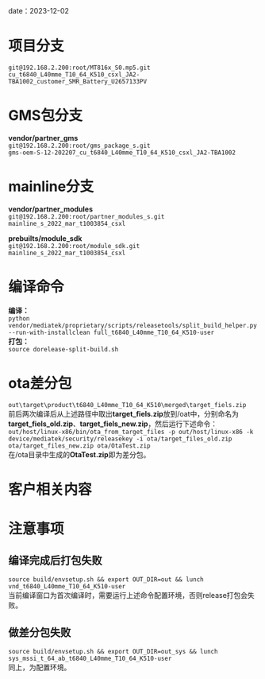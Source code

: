 date：2023-12-02
# 项目分支
`git@192.168.2.200:root/MT816x_S0.mp5.git `  
`cu_t6840_L40mme_T10_64_K510_csxl_JA2-TBA1002_customer_SMR_Battery_U2657133PV`
# GMS包分支
**vendor/partner_gms**  
`git@192.168.2.200:root/gms_package_s.git `   
`gms-oem-S-12-202207_cu_t6840_L40mme_T10_64_K510_csxl_JA2-TBA1002`
# mainline分支
**vendor/partner_modules**  
`git@192.168.2.200:root/partner_modules_s.git`  
`mainline_s_2022_mar_t1003854_csxl`  

**prebuilts/module_sdk**  
`git@192.168.2.200:root/module_sdk.git`  
`mainline_s_2022_mar_t1003854_csxl`
# 编译命令
**编译：**  
`python vendor/mediatek/proprietary/scripts/releasetools/split_build_helper.py --run-with-installclean full_t6840_L40mme_T10_64_K510-user`   
**打包：**  
`source dorelease-split-build.sh`
# ota差分包
`out\target\product\t6840_L40mme_T10_64_K510\merged\target_fiels.zip`  
前后两次编译后从上述路径中取出**target_fiels.zip**放到/oat中，分别命名为**target_fiels_old.zip**、**target_fiels_new.zip**，然后运行下述命令：  
`out/host/linux-x86/bin/ota_from_target_files -p out/host/linux-x86 -k device/mediatek/security/releasekey -i ota/target_files_old.zip ota/target_files_new.zip ota/OtaTest.zip`  
在/ota目录中生成的**OtaTest.zip**即为差分包。
# 客户相关内容

# 注意事项
## 编译完成后打包失败
`source build/envsetup.sh && export OUT_DIR=out && lunch vnd_t6840_L40mme_T10_64_K510-user`  
当前编译窗口为首次编译时，需要运行上述命令配置环境，否则release打包会失败。
## 做差分包失败
`source build/envsetup.sh && export OUT_DIR=out_sys && lunch sys_mssi_t_64_ab_t6840_L40mme_T10_64_K510-user`  
同上，为配置环境。